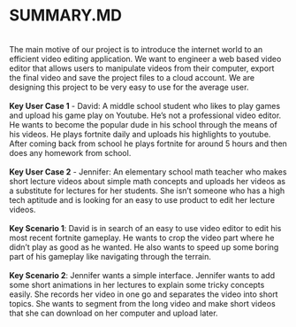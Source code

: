<h1>SUMMARY.MD</h1> <br>
The main motive of our project is to introduce the internet world to an efficient video editing application. We want to engineer a web based video editor that allows users to manipulate videos from their computer, export the final video and save the project files to a cloud account. We are designing this project to be very easy to use for the average user.<br>
<br>
<b>Key User Case 1</b> - David: A middle school student who likes to play games and upload his game play on Youtube. He’s not a professional video editor. He wants to become the popular dude in his school through the means of his videos. He plays fortnite daily and uploads his highlights to youtube. After coming back from school he plays fortnite for around 5 hours and then does any homework from school.
<br><br>
<b>Key User Case 2</b> - Jennifer: An elementary school math teacher who makes short lecture videos about simple math concepts and uploads her videos as a substitute for lectures for her students. She isn’t someone who has a high tech aptitude and is looking for an easy to use product to edit her lecture videos.
<br><br>
<b>Key Scenario 1</b>: David is in search of an easy to use video editor to edit his most recent fortnite gameplay. He wants to crop the video part where he didn’t play as good as he wanted. He also wants to speed up some boring part of his gameplay like navigating through the terrain. 
<br><br>
<b>Key Scenario 2</b>: Jennifer wants a simple interface. Jennifer wants to add some short animations in her lectures to explain some tricky concepts easily. She records her video in one go and separates the video into short topics. She wants to segment from the long video and make short videos that she can download on her computer and upload later.
